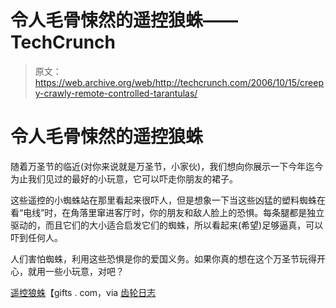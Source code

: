 # 令人毛骨悚然的遥控狼蛛——TechCrunch

> 原文：<https://web.archive.org/web/http://techcrunch.com/2006/10/15/creepy-crawly-remote-controlled-tarantulas/>

# 令人毛骨悚然的遥控狼蛛

随着万圣节的临近(对你来说就是万圣节，小家伙)，我们想向你展示一下今年迄今为止我们见过的最好的小玩意，它可以吓走你朋友的裙子。

这些遥控的小蜘蛛站在那里看起来很吓人，但是想象一下当这些凶猛的塑料蜘蛛在看“电线”时，在角落里窜进客厅时，你的朋友和敌人脸上的恐惧。每条腿都是独立驱动的，而且它们的大小适合启发它们的蜘蛛，所以看起来(希望)足够逼真，可以吓到任何人。

人们害怕蜘蛛，利用这些恐惧是你的爱国义务。如果你真的想在这个万圣节玩得开心，就用一些小玩意，对吧？

[遥控狼蛛](https://web.archive.org/web/20191105070118/http://www.gifts.com/search/product/Remote-controlled-Tarantulas?ideaID=4743&prodID=85032)【gifts . com，via [齿轮日志](https://web.archive.org/web/20191105070118/http://gearlog.com/blogs/gearlog/archive/2006/10/13/23072.aspx)